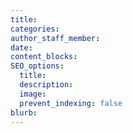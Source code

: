 ```yaml
---
title:
categories:
author_staff_member:
date:
content_blocks:
SEO_options:
  title:
  description:
  image:
  prevent_indexing: false
blurb:
---
```

